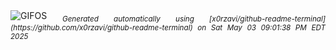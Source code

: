 <div align="justify">
<picture>
    <source media="(prefers-color-scheme: dark)" srcset="https://i.ibb.co/ksJxsn4n/output-gif.gif">
    <source media="(prefers-color-scheme: light)" srcset="https://i.ibb.co/ksJxsn4n/output-gif.gif">
    <img alt="GIFOS" src="https://i.ibb.co/ksJxsn4n/output-gif.gif">
</picture>
<sub><i>Generated automatically using [x0rzavi/github-readme-terminal](https://github.com/x0rzavi/github-readme-terminal) on Sat May 03 09:01:38 PM EDT 2025</i></sub>
</div>

<!--  -->
